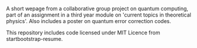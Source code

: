 A short wepage from a collaborative group project on quantum computing, part of an assignment in a third year module on 'current topics in theoretical physics'.
Also includes a poster on quantum error correction codes.

This repository includes code licensed under MIT Licence from startbootstrap-resume.
